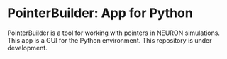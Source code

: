 # PointerBuilder: App for Python
 PointerBuilder is a tool for working with pointers in NEURON simulations. This app is a GUI for the Python environment. This repository is under development.
